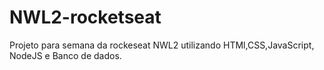 # NWL2-rocketseat

Projeto para semana da rockeseat NWL2 utilizando HTMl,CSS,JavaScript, NodeJS e Banco de dados.
